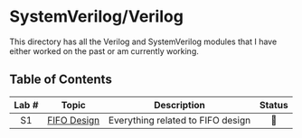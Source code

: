 # SystemVerilog/Verilog

This directory has all the Verilog and SystemVerilog modules that I have either worked on the past or am currently working.

## Table of Contents
|   Lab #   |     Topic     |            Description                 |      Status      |
|:---------:|:-------------:|:--------------------------------------:|:----------------:|
|    S1     |  [FIFO Design]()  |  Everything related to FIFO design | :construction:   | 